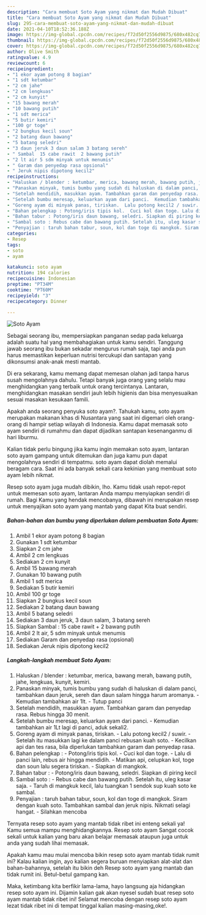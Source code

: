 ```yaml
---
description: "Cara membuat Soto Ayam yang nikmat dan Mudah Dibuat"
title: "Cara membuat Soto Ayam yang nikmat dan Mudah Dibuat"
slug: 295-cara-membuat-soto-ayam-yang-nikmat-dan-mudah-dibuat
date: 2021-04-10T18:52:36.188Z
image: https://img-global.cpcdn.com/recipes/f72d50f2556d9875/680x482cq70/soto-ayam-foto-resep-utama.jpg
thumbnail: https://img-global.cpcdn.com/recipes/f72d50f2556d9875/680x482cq70/soto-ayam-foto-resep-utama.jpg
cover: https://img-global.cpcdn.com/recipes/f72d50f2556d9875/680x482cq70/soto-ayam-foto-resep-utama.jpg
author: Olive Smith
ratingvalue: 4.9
reviewcount: 6
recipeingredient:
- "1 ekor ayam potong 8 bagian"
- "1 sdt ketumbar"
- "2 cm jahe"
- "2 cm lengkuas"
- "2 cm kunyit"
- "15 bawang merah"
- "10 bawang putih"
- "1 sdt merica"
- "5 butir kemiri"
- "100 gr toge"
- "2 bungkus kecil soun"
- "2 batang daun bawang"
- "5 batang seledri"
- "3 daun jeruk 3 daun salam 3 batang sereh"
- " Sambal  15 cabe rawit  2 bawang putih"
- "2 lt air 5 sdm minyak untuk menumis"
- " Garam dan penyedap rasa opsional"
- " Jeruk nipis dipotong kecil2"
recipeinstructions:
- "Haluskan / blender : ketumbar, merica, bawang merah, bawang putih, jahe, lengkuas, kunyit, kemiri."
- "Panaskan minyak, tumis bumbu yang sudah di haluskan di dalam panci, tambahkan daun jeruk, sereh dan daun salam hingga harum aromanya.  Kemudian tambahkan air 1lt.  Tutup panci"
- "Setelah mendidih, masukkan ayam. Tambahkan garam dan penyedap rasa. Rebus hingga 30 menit."
- "Setelah bumbu meresap, keluarkan ayam dari panci.  Kemudian tambahkan air 1Lt lagi di panci, aduk sekali2."
- "Goreng ayam di minyak panas, tiriskan.  Lalu potong kecil2 / suwir.  Setelah itu masukkan lagi ke dalam panci rebusan kuah soto.  Kecilkan api dan tes rasa, bila diperlukan tambahkan garam dan penyedap rasa."
- "Bahan pelengkap : Potong/iris tipis kol.  Cuci kol dan toge. Lalu di panci lain, rebus air hingga mendidih.  Matikan api, celupkan kol, toge dan soun lalu segera tiriskan. Siapkan di mangkok."
- "Bahan tabur : Potong/iris daun bawang, seledri. Siapkan di piring kecil"
- "Sambal soto : Rebus cabe dan bawang putih. Setelah itu, uleg kasar saja.  Taruh di mangkuk kecil, lalu tuangkan 1 sendok sup kuah soto ke sambal."
- "Penyajian : taruh bahan tabur, soun, kol dan toge di mangkok. Siram dengan kuah soto. Tambahkan sambal dan jeruk nipis. Nikmati selagi hangat. Silahkan mencoba"
categories:
- Resep
tags:
- soto
- ayam

katakunci: soto ayam 
nutrition: 194 calories
recipecuisine: Indonesian
preptime: "PT34M"
cooktime: "PT60M"
recipeyield: "3"
recipecategory: Dinner

---
```



![Soto Ayam](https://img-global.cpcdn.com/recipes/f72d50f2556d9875/680x482cq70/soto-ayam-foto-resep-utama.jpg)

Sebagai seorang ibu, mempersiapkan panganan sedap pada keluarga adalah suatu hal yang membahagiakan untuk kamu sendiri. Tanggung jawab seorang ibu bukan sekadar mengurus rumah saja, tapi anda pun harus memastikan keperluan nutrisi tercukupi dan santapan yang dikonsumsi anak-anak mesti mantab.

Di era  sekarang, kamu memang dapat memesan olahan jadi tanpa harus susah mengolahnya dahulu. Tetapi banyak juga orang yang selalu mau menghidangkan yang terbaik untuk orang tercintanya. Lantaran, menghidangkan masakan sendiri jauh lebih higienis dan bisa menyesuaikan sesuai masakan kesukaan famili. 



Apakah anda seorang penyuka soto ayam?. Tahukah kamu, soto ayam merupakan makanan khas di Nusantara yang saat ini digemari oleh orang-orang di hampir setiap wilayah di Indonesia. Kamu dapat memasak soto ayam sendiri di rumahmu dan dapat dijadikan santapan kesenanganmu di hari liburmu.

Kalian tidak perlu bingung jika kamu ingin memakan soto ayam, lantaran soto ayam gampang untuk ditemukan dan juga kamu pun dapat mengolahnya sendiri di tempatmu. soto ayam dapat diolah memalui beragam cara. Saat ini ada banyak sekali cara kekinian yang membuat soto ayam lebih nikmat.

Resep soto ayam juga mudah dibikin, lho. Kamu tidak usah repot-repot untuk memesan soto ayam, lantaran Anda mampu menyiapkan sendiri di rumah. Bagi Kamu yang hendak mencobanya, dibawah ini merupakan resep untuk menyajikan soto ayam yang mantab yang dapat Kita buat sendiri.

<!--inarticleads1-->

##### Bahan-bahan dan bumbu yang diperlukan dalam pembuatan Soto Ayam:

1. Ambil 1 ekor ayam potong 8 bagian
1. Gunakan 1 sdt ketumbar
1. Siapkan 2 cm jahe
1. Ambil 2 cm lengkuas
1. Sediakan 2 cm kunyit
1. Ambil 15 bawang merah
1. Gunakan 10 bawang putih
1. Ambil 1 sdt merica
1. Sediakan 5 butir kemiri
1. Ambil 100 gr toge
1. Siapkan 2 bungkus kecil soun
1. Sediakan 2 batang daun bawang
1. Ambil 5 batang seledri
1. Sediakan 3 daun jeruk, 3 daun salam, 3 batang sereh
1. Siapkan  Sambal : 15 cabe rawit + 2 bawang putih
1. Ambil 2 lt air, 5 sdm minyak untuk menumis
1. Sediakan  Garam dan penyedap rasa (opsional)
1. Sediakan  Jeruk nipis dipotong kecil2




<!--inarticleads2-->

##### Langkah-langkah membuat Soto Ayam:

1. Haluskan / blender : ketumbar, merica, bawang merah, bawang putih, jahe, lengkuas, kunyit, kemiri.
1. Panaskan minyak, tumis bumbu yang sudah di haluskan di dalam panci, tambahkan daun jeruk, sereh dan daun salam hingga harum aromanya.  - Kemudian tambahkan air 1lt.  - Tutup panci
1. Setelah mendidih, masukkan ayam. Tambahkan garam dan penyedap rasa. Rebus hingga 30 menit.
1. Setelah bumbu meresap, keluarkan ayam dari panci.  - Kemudian tambahkan air 1Lt lagi di panci, aduk sekali2.
1. Goreng ayam di minyak panas, tiriskan.  - Lalu potong kecil2 / suwir.  - Setelah itu masukkan lagi ke dalam panci rebusan kuah soto.  - Kecilkan api dan tes rasa, bila diperlukan tambahkan garam dan penyedap rasa.
1. Bahan pelengkap : - Potong/iris tipis kol.  - Cuci kol dan toge. - Lalu di panci lain, rebus air hingga mendidih.  - Matikan api, celupkan kol, toge dan soun lalu segera tiriskan. - Siapkan di mangkok.
1. Bahan tabur : - Potong/iris daun bawang, seledri. Siapkan di piring kecil
1. Sambal soto : - Rebus cabe dan bawang putih. Setelah itu, uleg kasar saja.  - Taruh di mangkuk kecil, lalu tuangkan 1 sendok sup kuah soto ke sambal.
1. Penyajian : taruh bahan tabur, soun, kol dan toge di mangkok. Siram dengan kuah soto. Tambahkan sambal dan jeruk nipis. Nikmati selagi hangat. - Silahkan mencoba




Ternyata resep soto ayam yang mantab tidak ribet ini enteng sekali ya! Kamu semua mampu menghidangkannya. Resep soto ayam Sangat cocok sekali untuk kalian yang baru akan belajar memasak ataupun juga untuk anda yang sudah lihai memasak.

Apakah kamu mau mulai mencoba bikin resep soto ayam mantab tidak rumit ini? Kalau kalian ingin, ayo kalian segera buruan menyiapkan alat-alat dan bahan-bahannya, setelah itu bikin deh Resep soto ayam yang mantab dan tidak rumit ini. Betul-betul gampang kan. 

Maka, ketimbang kita berfikir lama-lama, hayo langsung aja hidangkan resep soto ayam ini. Dijamin kalian gak akan nyesel sudah buat resep soto ayam mantab tidak ribet ini! Selamat mencoba dengan resep soto ayam lezat tidak ribet ini di tempat tinggal kalian masing-masing,oke!.

